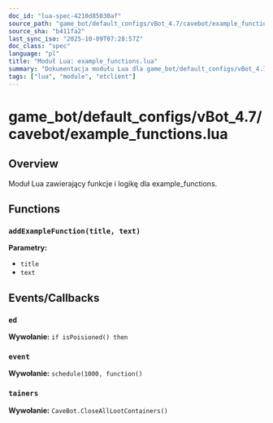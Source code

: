 ```yaml
---
doc_id: "lua-spec-4210d85030af"
source_path: "game_bot/default_configs/vBot_4.7/cavebot/example_functions.lua"
source_sha: "b411fa2"
last_sync_iso: "2025-10-09T07:28:57Z"
doc_class: "spec"
language: "pl"
title: "Moduł Lua: example_functions.lua"
summary: "Dokumentacja modułu Lua dla game_bot/default_configs/vBot_4.7/cavebot/example_functions.lua"
tags: ["lua", "module", "otclient"]
---
```


# game_bot/default_configs/vBot_4.7/cavebot/example_functions.lua

## Overview

Moduł Lua zawierający funkcje i logikę dla example_functions.

## Functions

### `addExampleFunction(title, text)`

**Parametry:**

- `title`
- `text`

## Events/Callbacks

### `ed`

**Wywołanie:** `if isPoisioned() then`

### `event`

**Wywołanie:** `schedule(1000, function()`

### `tainers`

**Wywołanie:** `CaveBot.CloseAllLootContainers()`
